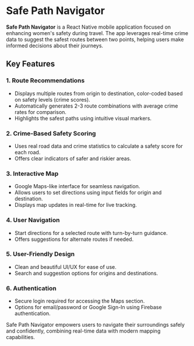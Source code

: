 # Safe Path Navigator  

**Safe Path Navigator** is a React Native mobile application focused on enhancing women's safety during travel. The app leverages real-time crime data to suggest the safest routes between two points, helping users make informed decisions about their journeys.  

## Key Features  

### 1. Route Recommendations  
- Displays multiple routes from origin to destination, color-coded based on safety levels (crime scores).  
- Automatically generates 2-3 route combinations with average crime rates for comparison.  
- Highlights the safest paths using intuitive visual markers.  

### 2. Crime-Based Safety Scoring  
- Uses real road data and crime statistics to calculate a safety score for each road.  
- Offers clear indicators of safer and riskier areas.  

### 3. Interactive Map  
- Google Maps-like interface for seamless navigation.  
- Allows users to set directions using input fields for origin and destination.  
- Displays map updates in real-time for live tracking.  

### 4. User Navigation  
- Start directions for a selected route with turn-by-turn guidance.  
- Offers suggestions for alternate routes if needed.  

### 5. User-Friendly Design  
- Clean and beautiful UI/UX for ease of use.  
- Search and suggestion options for origins and destinations.  

### 6. Authentication  
- Secure login required for accessing the Maps section.  
- Options for email/password or Google Sign-In using Firebase authentication.  

Safe Path Navigator empowers users to navigate their surroundings safely and confidently, combining real-time data with modern mapping capabilities.
